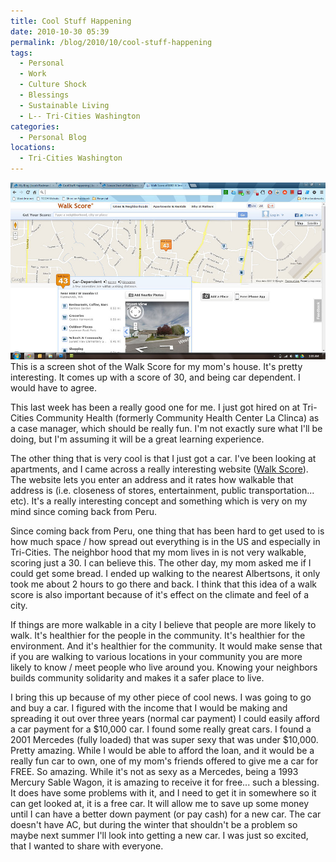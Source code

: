 ```yaml
---
title: Cool Stuff Happening
date: 2010-10-30 05:39
permalink: /blog/2010/10/cool-stuff-happening
tags:
  - Personal
  - Work
  - Culture Shock
  - Blessings
  - Sustainable Living
  - L-- Tri-Cities Washington
categories:
  - Personal Blog
locations: 
  - Tri-Cities Washington
---
```


![ This is a screen shot of the  Walk Score  for my mom's house. It's pretty interesting. It comes up with a score of 30, and being car dependent. I would have to agree. ][1] This is a screen shot of the Walk Score for my mom's house. It's pretty interesting. It comes up with a score of 30, and being car dependent. I would have to agree. 

   [1]: /assets/media/walk-score-screenshot.jpg

This last week has been a really good one for me. I just got hired on at Tri-Cities Community Health (formerly Community Health Center La Clinca) as a case manager, which should be really fun. I'm not exactly sure what I'll be doing, but I'm assuming it will be a great learning experience.

The other thing that is very cool is that I just got a car. I've been looking at apartments, and I came across a really interesting website ([Walk Score][2]). The website lets you enter an address and it rates how walkable that address is (i.e. closeness of stores, entertainment, public transportation... etc). It's a really interesting concept and something which is very on my mind since coming back from Peru.

   [2]: http://walkscore.com/

Since coming back from Peru, one thing that has been hard to get used to is how much space / how spread out everything is in the US and especially in Tri-Cities. The neighbor hood that my mom lives in is not very walkable, scoring just a 30. I can believe this. The other day, my mom asked me if I could get some bread. I ended up walking to the nearest Albertsons, it only took me about 2 hours to go there and back. I think that this idea of a walk score is also important because of it's effect on the climate and feel of a city.

If things are more walkable in a city I believe that people are more likely to walk. It's healthier for the people in the community. It's healthier for the environment. And it's healthier for the community. It would make sense that if you are walking to various locations in your community you are more likely to know / meet people who live around you. Knowing your neighbors builds community solidarity and makes it a safer place to live.

I bring this up because of my other piece of cool news. I was going to go and buy a car. I figured with the income that I would be making and spreading it out over three years (normal car payment) I could easily afford a car payment for a $10,000 car. I found some really great cars. I found a 2001 Mercedes (fully loaded) that was super sexy that was under $10,000. Pretty amazing. While I would be able to afford the loan, and it would be a really fun car to own, one of my mom's friends offered to give me a car for FREE. So amazing. While it's not as sexy as a Mercedes, being a 1993 Mercury Sable Wagon, it is amazing to receive it for free... such a blessing. It does have some problems with it, and I need to get it in somewhere so it can get looked at, it is a free car. It will allow me to save up some money until I can have a better down payment (or pay cash) for a new car. The car doesn't have AC, but during the winter that shouldn't be a problem so maybe next summer I'll look into getting a new car. I was just so excited, that I wanted to share with everyone.


